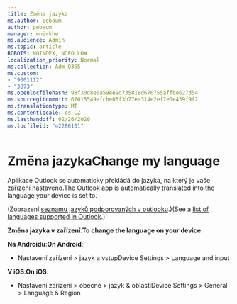 ```yaml
---
title: Změna jazyka
ms.author: pebaum
author: pebaum
manager: mnirkhe
ms.audience: Admin
ms.topic: article
ROBOTS: NOINDEX, NOFOLLOW
localization_priority: Normal
ms.collection: Adm_O365
ms.custom:
- "9001112"
- "3073"
ms.openlocfilehash: 98f30d8e0a59ee9d735818d670755affbe627d54
ms.sourcegitcommit: 67015549afcbe05f3b77ea314e2ef7e0e439f9f2
ms.translationtype: MT
ms.contentlocale: cs-CZ
ms.lasthandoff: 02/26/2020
ms.locfileid: "42286101"
---
```

# <a name="change-my-language"></a><span data-ttu-id="9b29d-102">Změna jazyka</span><span class="sxs-lookup"><span data-stu-id="9b29d-102">Change my language</span></span>

<span data-ttu-id="9b29d-103">Aplikace Outlook se automaticky překládá do jazyka, na který je vaše zařízení nastaveno.</span><span class="sxs-lookup"><span data-stu-id="9b29d-103">The Outlook app is automatically translated into the language your device is set to.</span></span> 

<span data-ttu-id="9b29d-104">(Zobrazení [seznamu jazyků podporovaných v outlooku](https://acompli.helpshift.com/a/outlook/?s=general-questions&f=in-which-languages-is-your-app-translated).)</span><span class="sxs-lookup"><span data-stu-id="9b29d-104">(See a [list of languages supported in Outlook](https://acompli.helpshift.com/a/outlook/?s=general-questions&f=in-which-languages-is-your-app-translated).)</span></span> 

<span data-ttu-id="9b29d-105">**Změna jazyka v zařízení**:</span><span class="sxs-lookup"><span data-stu-id="9b29d-105">**To change the language on your device**:</span></span> 

<span data-ttu-id="9b29d-106">**Na Androidu**:</span><span class="sxs-lookup"><span data-stu-id="9b29d-106">**On Android**:</span></span> 

- <span data-ttu-id="9b29d-107">Nastavení zařízení > jazyk a vstup</span><span class="sxs-lookup"><span data-stu-id="9b29d-107">Device Settings > Language and input</span></span> 

<span data-ttu-id="9b29d-108">**V iOS**:</span><span class="sxs-lookup"><span data-stu-id="9b29d-108">**On iOS**:</span></span> 

- <span data-ttu-id="9b29d-109">Nastavení zařízení > obecné > jazyk & oblasti</span><span class="sxs-lookup"><span data-stu-id="9b29d-109">Device Settings > General > Language & Region</span></span> 
